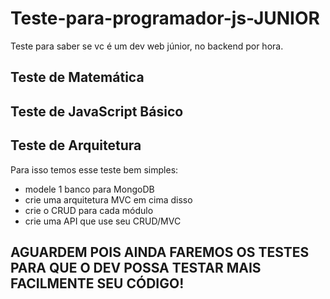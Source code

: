 # Teste-para-programador-js-JUNIOR

Teste para saber se vc é um dev web júnior, no backend por hora.

## Teste de Matemática


## Teste de JavaScript Básico


## Teste de Arquitetura
Para isso temos esse teste bem simples:

- modele 1 banco para MongoDB
- crie uma arquitetura MVC em cima disso
- crie o CRUD para cada módulo
- crie uma API que use seu CRUD/MVC


## AGUARDEM POIS AINDA FAREMOS OS TESTES PARA QUE O DEV POSSA TESTAR MAIS FACILMENTE SEU CÓDIGO!
